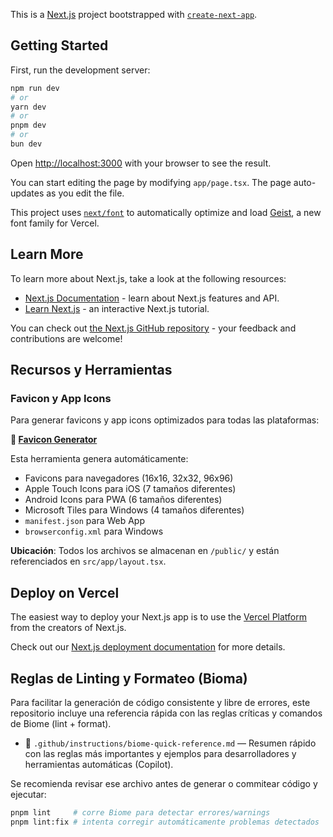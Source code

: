 This is a [Next.js](https://nextjs.org) project bootstrapped with [`create-next-app`](https://nextjs.org/docs/app/api-reference/cli/create-next-app).

## Getting Started

First, run the development server:

```bash
npm run dev
# or
yarn dev
# or
pnpm dev
# or
bun dev
```

Open [http://localhost:3000](http://localhost:3000) with your browser to see the result.

You can start editing the page by modifying `app/page.tsx`. The page auto-updates as you edit the file.

This project uses [`next/font`](https://nextjs.org/docs/app/building-your-application/optimizing/fonts) to automatically optimize and load [Geist](https://vercel.com/font), a new font family for Vercel.

## Learn More

To learn more about Next.js, take a look at the following resources:

- [Next.js Documentation](https://nextjs.org/docs) - learn about Next.js features and API.
- [Learn Next.js](https://nextjs.org/learn) - an interactive Next.js tutorial.

You can check out [the Next.js GitHub repository](https://github.com/vercel/next.js) - your feedback and contributions are welcome!

## Recursos y Herramientas

### Favicon y App Icons

Para generar favicons y app icons optimizados para todas las plataformas:

**🔗 [Favicon Generator](https://www.favicon-generator.org/)**

Esta herramienta genera automáticamente:

- Favicons para navegadores (16x16, 32x32, 96x96)
- Apple Touch Icons para iOS (7 tamaños diferentes)
- Android Icons para PWA (6 tamaños diferentes)
- Microsoft Tiles para Windows (4 tamaños diferentes)
- `manifest.json` para Web App
- `browserconfig.xml` para Windows

**Ubicación**: Todos los archivos se almacenan en `/public/` y están referenciados en `src/app/layout.tsx`.

## Deploy on Vercel

The easiest way to deploy your Next.js app is to use the [Vercel Platform](https://vercel.com/new?utm_medium=default-template&filter=next.js&utm_source=create-next-app&utm_campaign=create-next-app-readme) from the creators of Next.js.

Check out our [Next.js deployment documentation](https://nextjs.org/docs/app/building-your-application/deploying) for more details.

## Reglas de Linting y Formateo (Bioma)

Para facilitar la generación de código consistente y libre de errores, este repositorio incluye una referencia rápida con las reglas críticas y comandos de Biome (lint + format).

- 📘 `.github/instructions/biome-quick-reference.md` — Resumen rápido con las reglas más importantes y ejemplos para desarrolladores y herramientas automáticas (Copilot).

Se recomienda revisar ese archivo antes de generar o commitear código y ejecutar:

```bash
pnpm lint     # corre Biome para detectar errores/warnings
pnpm lint:fix # intenta corregir automáticamente problemas detectados
```
